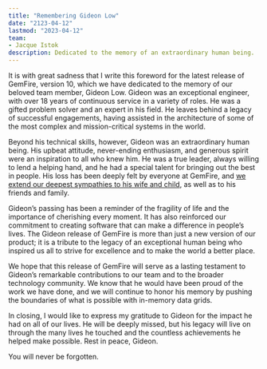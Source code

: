```yaml
---
title: "Remembering Gideon Low"
date: "2123-04-12"
lastmod: "2023-04-12"
team:
- Jacque Istok
description: Dedicated to the memory of an extraordinary human being.
---
```


It is with great sadness that I write this foreword for the latest release of GemFire, version 10, which we have dedicated to the memory of our beloved team member, Gideon Low. Gideon was an exceptional engineer, with over 18 years of continuous service in a variety of roles. He was a gifted problem solver and an expert in his field. He leaves behind a legacy of successful engagements, having assisted in the architecture of some of the most complex and mission-critical systems in the world.

Beyond his technical skills, however, Gideon was an extraordinary human being. His upbeat attitude, never-ending enthusiasm, and generous spirit were an inspiration to all who knew him. He was a true leader, always willing to lend a helping hand, and he had a special talent for bringing out the best in people. His loss has been deeply felt by everyone at GemFire, and [we extend our deepest sympathies to his wife and child](https://www.gofundme.com/f/gideon-low), as well as to his friends and family.

Gideon’s passing has been a reminder of the fragility of life and the importance of cherishing every moment. It has also reinforced our commitment to creating software that can make a difference in people’s lives. The Gideon release of GemFire is more than just a new version of our product; it is a tribute to the legacy of an exceptional human being who inspired us all to strive for excellence and to make the world a better place.

We hope that this release of GemFire will serve as a lasting testament to Gideon’s remarkable contributions to our team and to the broader technology community. We know that he would have been proud of the work we have done, and we will continue to honor his memory by pushing the boundaries of what is possible with in-memory data grids.

In closing, I would like to express my gratitude to Gideon for the impact he had on all of our lives. He will be deeply missed, but his legacy will live on through the many lives he touched and the countless achievements he helped make possible. Rest in peace, Gideon. 

You will never be forgotten.

